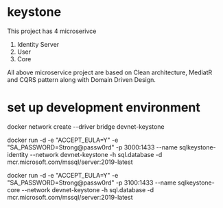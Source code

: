 # keystone

This project has 4 microserivce 
1. Identity Server
2. User
3. Core

All above microservice project are based on Clean architecture, MediatR and CQRS pattern along with Domain Driven Design.

# set up development environment

docker network create --driver bridge devnet-keystone 

docker run -d -e "ACCEPT_EULA=Y" -e "SA_PASSWORD=Strong@passw0rd" -p 3000:1433 --name sqlkeystone-identity --network devnet-keystone -h sql.database -d mcr.microsoft.com/mssql/server:2019-latest 

docker run -d -e "ACCEPT_EULA=Y" -e "SA_PASSWORD=Strong@passw0rd" -p 3100:1433 --name sqlkeystone-core --network devnet-keystone -h sql.database -d mcr.microsoft.com/mssql/server:2019-latest 
